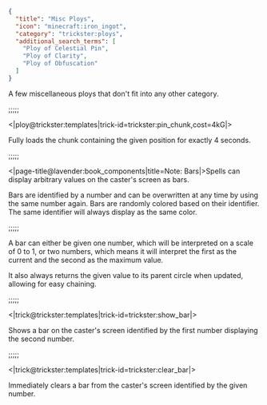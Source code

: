 ```json
{
  "title": "Misc Ploys",
  "icon": "minecraft:iron_ingot",
  "category": "trickster:ploys",
  "additional_search_terms": [
    "Ploy of Celestial Pin",
    "Ploy of Clarity",
    "Ploy of Obfuscation"
  ]
}
```

A few miscellaneous ploys that don't fit into any other category.

;;;;;

<|ploy@trickster:templates|trick-id=trickster:pin_chunk,cost=4kG|>

Fully loads the chunk containing the given position for exactly 4 seconds.

;;;;;

<|page-title@lavender:book_components|title=Note: Bars|>Spells can display arbitrary values on the caster's screen as bars.


Bars are identified by a number and can be overwritten at any time by using the same number again.
Bars are randomly colored based on their identifier. The same identifier will always display as the same color.

;;;;;

A bar can either be given one number, which will be interpreted on a scale of 0 to 1, or two numbers, 
which means it will interpret the first as the current and the second as the maximum value.


It also always returns the given value to its parent circle when updated, allowing for easy chaining.

;;;;;

<|trick@trickster:templates|trick-id=trickster:show_bar|>

Shows a bar on the caster's screen identified by the first number displaying the second number.

;;;;;

<|trick@trickster:templates|trick-id=trickster:clear_bar|>

Immediately clears a bar from the caster's screen identified by the given number.
